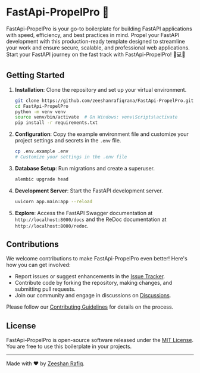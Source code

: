 # FastApi-PropelPro 🚀

FastApi-PropelPro is your go-to boilerplate for building FastAPI applications with speed, efficiency, and best practices in mind. Propel your FastAPI development with this production-ready template designed to streamline your work and ensure secure, scalable, and professional web applications. Start your FastAPI journey on the fast track with FastApi-PropelPro! 🚀💻🚀

## Getting Started

1. **Installation**: Clone the repository and set up your virtual environment.

    ```bash
    git clone https://github.com/zeeshanrafiqrana/FastApi-PropelPro.git
    cd FastApi-PropelPro
    python -m venv venv
    source venv/bin/activate  # On Windows: venv\Scripts\activate
    pip install -r requirements.txt
    ```

2. **Configuration**: Copy the example environment file and customize your project settings and secrets in the `.env` file.

    ```bash
    cp .env.example .env
    # Customize your settings in the .env file
    ```

3. **Database Setup**: Run migrations and create a superuser.

    ```bash
    alembic upgrade head
    ```

4. **Development Server**: Start the FastAPI development server.

    ```bash
    uvicorn app.main:app --reload
    ```

5. **Explore**: Access the FastAPI Swagger documentation at `http://localhost:8000/docs` and the ReDoc documentation at `http://localhost:8000/redoc`.

## Contributions

We welcome contributions to make FastApi-PropelPro even better! Here's how you can get involved:

- Report issues or suggest enhancements in the [Issue Tracker](https://github.com/zeeshanrafiqrana/FastApi-PropelPro/issues).
- Contribute code by forking the repository, making changes, and submitting pull requests.
- Join our community and engage in discussions on [Discussions](https://github.com/zeeshanrafiqrana/FastApi-PropelPro/discussions).

Please follow our [Contributing Guidelines](CONTRIBUTING.md) for details on the process.

## License

FastApi-PropelPro is open-source software released under the [MIT License](LICENSE). You are free to use this boilerplate in your projects.

---

Made with ❤️ by [Zeeshan Rafiq](https://github.com/zeeshanrafiqrana).
